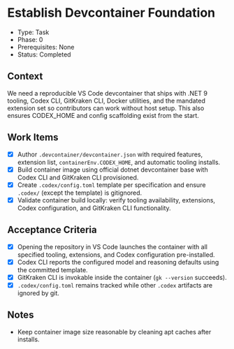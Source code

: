 # Establish Devcontainer Foundation
- Type: Task
- Phase: 0
- Prerequisites: None
- Status: Completed

## Context
We need a reproducible VS Code devcontainer that ships with .NET 9 tooling, Codex CLI, GitKraken CLI, Docker utilities, and the mandated extension set so contributors can work without host setup. This also ensures CODEX_HOME and config scaffolding exist from the start.

## Work Items
- [x] Author `.devcontainer/devcontainer.json` with required features, extension list, `containerEnv.CODEX_HOME`, and automatic tooling installs.
- [x] Build container image using official dotnet devcontainer base with Codex CLI and GitKraken CLI provisioned.
- [x] Create `.codex/config.toml` template per specification and ensure `.codex/` (except the template) is gitignored.
- [x] Validate container build locally: verify tooling availability, extensions, Codex configuration, and GitKraken CLI functionality.

## Acceptance Criteria
- [x] Opening the repository in VS Code launches the container with all specified tooling, extensions, and Codex configuration pre-installed.
- [x] Codex CLI reports the configured model and reasoning defaults using the committed template.
- [x] GitKraken CLI is invokable inside the container (`gk --version` succeeds).
- [x] `.codex/config.toml` remains tracked while other `.codex` artifacts are ignored by git.

## Notes
- Keep container image size reasonable by cleaning apt caches after installs.
